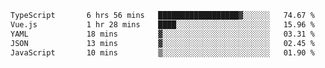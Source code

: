 <!--START_SECTION:waka-->

```txt
TypeScript       6 hrs 56 mins   ██████████████████▓░░░░░░   74.67 %
Vue.js           1 hr 28 mins    ████░░░░░░░░░░░░░░░░░░░░░   15.96 %
YAML             18 mins         ▓░░░░░░░░░░░░░░░░░░░░░░░░   03.31 %
JSON             13 mins         ▓░░░░░░░░░░░░░░░░░░░░░░░░   02.45 %
JavaScript       10 mins         ▒░░░░░░░░░░░░░░░░░░░░░░░░   01.90 %
```

<!--END_SECTION:waka-->
